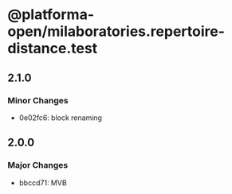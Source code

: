# @platforma-open/milaboratories.repertoire-distance.test

## 2.1.0

### Minor Changes

- 0e02fc6: block renaming

## 2.0.0

### Major Changes

- bbccd71: MVB
